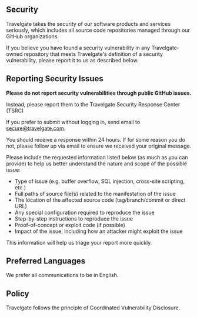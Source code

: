 ## Security

Travelgate takes the security of our software products and services seriously, which includes all source code repositories managed through our GitHub organizations.

If you believe you have found a security vulnerability in any Travelgate-owned repository that meets Travelgate's definition of a security vulnerability, please report it to us as described below.

## Reporting Security Issues

**Please do not report security vulnerabilities through public GitHub issues.**

Instead, please report them to the Travelgate Security Response Center (TSRC)

If you prefer to submit without logging in, send email to [secure@travelgate.com](mailto:secure@travelgate.com).

You should receive a response within 24 hours. If for some reason you do not, please follow up via email to ensure we received your original message. 

Please include the requested information listed below (as much as you can provide) to help us better understand the nature and scope of the possible issue:

  * Type of issue (e.g. buffer overflow, SQL injection, cross-site scripting, etc.)
  * Full paths of source file(s) related to the manifestation of the issue
  * The location of the affected source code (tag/branch/commit or direct URL)
  * Any special configuration required to reproduce the issue
  * Step-by-step instructions to reproduce the issue
  * Proof-of-concept or exploit code (if possible)
  * Impact of the issue, including how an attacker might exploit the issue

This information will help us triage your report more quickly.

## Preferred Languages

We prefer all communications to be in English.

## Policy

Travelgate follows the principle of Coordinated Vulnerability Disclosure.
